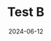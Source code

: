 ---
layout: post
title: Test B

date: 2024-06-12
description: Study group
categories: mathematics
giscus_comments: true
related_posts: true
---